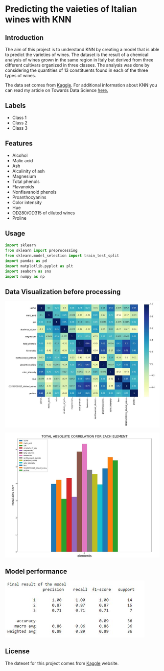# Predicting the vaieties of Italian wines with KNN

## Introduction
The aim of this project is to understand KNN by creating a model that is able to predict the varieties of wines.
The dataset is the result of a chemical analysis of wines grown in the same region in Italy but derived from three different cultivars organized in three classes. 
The analysis was done by considering the quantities of 13 constituents found in each of the three types of wines.

The data set comes from [Kaggle](https://www.kaggle.com/). For additional information about KNN you can read my article on Towards Data Science [here.](https://towardsdatascience.com/machine-learning-observe-how-knn-works-by-predicting-the-varieties-of-italian-wines-a64960bb2dae?source=friends_link&sk=35c7b1380bfb8e9911ad45041bd44b57)

## Labels
- Class 1 
- Class 2 
- Class 3 

## Features
- Alcohol
- Malic acid
- Ash
- Alcalinity of ash
- Magnesium
- Total phenols
- Flavanoids
- Nonflavanoid phenols
- Proanthocyanins
- Color intensity
- Hue
- OD280/OD315 of diluted wines
- Proline

## Usage
```python
import sklearn
from sklearn import preprocessing
from sklearn.model_selection import train_test_split
import pandas as pd
import matplotlib.pyplot as plt
import seaborn as sns
import numpy as np
```
## Data Visualization before processing
![alt text](images/heatmap.JPG)

![alt text](images/histogram.JPG)

## Model performance
![alt text](images/score.JPG)

## License
The dateset for this project comes from [Kaggle](https://www.kaggle.com/) website.
